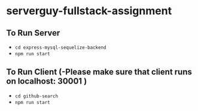 # serverguy-fullstack-assignment

## To Run Server
* ```cd express-mysql-sequelize-backend```
* ```npm run start```

## To Run Client (-Please make sure that client runs on localhost: 30001 )
* ```cd github-search```
* ```npm run start```

